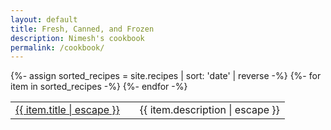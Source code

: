 ```yaml
---
layout: default
title: Fresh, Canned, and Frozen
description: Nimesh's cookbook
permalink: /cookbook/
---
```



<table>
  {%- assign sorted_recipes = site.recipes | sort: 'date' | reverse -%}
  {%- for item in sorted_recipes -%}
    <tr>
      <td class="date-column">
        <a href="{{ recipe.url | relative_url }}">{{ item.title | escape }}</a>
      </td>
      <td class="empty-column"></td>
      <td class="content-column">
        {{ item.description | escape }}
      </td>
    </tr>
  {%- endfor -%}
</table>
